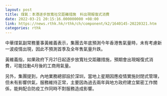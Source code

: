 ```yaml
---
layout: post
title: 煤氣：本港逐步放寬社交距離措施　料出現報復式消費
date: 2022-03-21 20:15:16.000000000 +08:00
link: https://news.rthk.hk/rthk/ch/component/k2/1640145-20220321.htm
categories: rthk
---
```


中華煤氣副常務董事黃維義表示，集團去年底預測今年香港售氣量時，未有考慮新一波疫情出現，因此不預測首季及全年售氣量升跌。

黃維義指，如果政府下月21日起逐步放寬社交距離措施，預期會出現報復式消費，可能拉動4月後的工商用氣量。

另外，集團提到，內地業務總部設於深圳，當地上星期因應疫情實施封閉式管理，但未有影響供氣，服務維持正常，主要因為過去兩年與地方政府建立緊密工作關係，能夠配合防疫工作同時不對服務造成影響。
